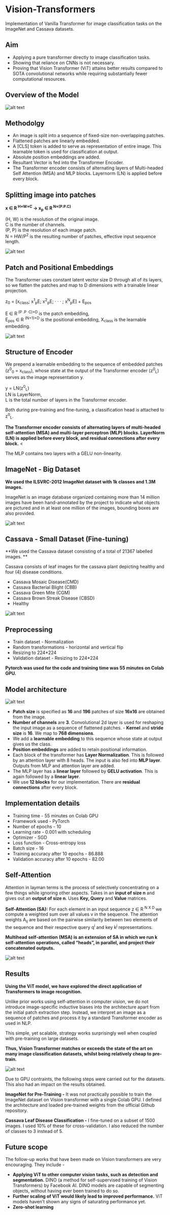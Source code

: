 # Vision-Transformers
Implementation of Vanilla Transformer for image classification tasks on the ImageNet and Cassava datasets.

## Aim 
- Applying a pure transformer directly to image classification tasks.
- Showing that reliance on CNNs is not necessary.
- Proving that Vision Transformer (ViT) attains better results compared to SOTA convolutional networks while requiring substantially fewer computational resources.
 

## Overview of the Model

![alt text](https://github.com/sen-28/Vision-Transformers/blob/main/vision_images/transformers-whole.png)

## Methodolgy

- An image is split into a sequence of fixed-size non-overlapping patches.
- Flattened patches are linearly embedded.
- A [CLS] token is added to serve as representation of entire image. This learnable token is used for classification at output.
- Absolute position embeddings are added.
- Resultant Vector is fed into the Transformer Encoder. 
- The Transformer encoder consists of alternating layers of Multi-headed Self Attention (MSA) and MLP blocks. Layernorm (LN) is applied before every block.

## Splitting image into patches

**x ∈ R <sup>H×W×C</sup>  →  x<sub>p</sub> ∈ R<sup> N×(P.P.C)</sup>**

(H, W) is the resolution of the original image. <br/>
C is the number of channels. <br/>
(P, P) is the resolution of each image patch. <br/>
N = HW/P<sup>2</sup> is the resulting number of patches, effective input sequence length. <br/>

![alt text](https://github.com/sen-28/Vision-Transformers/blob/main/vision_images/128160932-6c92920e-b996-4208-9f71-c5caeb4d7285.png)

## Patch and Positional Embeddings

The Transformer uses constant latent vector size D through all of its layers, so we flatten the patches and map to D dimensions with a trainable linear projection.

z<sub>0</sub> = [x<sub>class</sub>; x<sup>1</sup><sub>p</sub>E; x<sup>2</sup><sub>p</sub>E; · · · ;  x<sup>N</sup><sub>p</sub>E] + E<sub>pos</sub>

E ∈ R<sup> (P .P ·C)×D </sup>  is the patch embedding,  
E<sub>pos</sub> ∈ R <sup>(N+1)×D</sup>  is the positional embedding,
X<sub>class</sub> is the learnable embedding. 

![alt text](https://github.com/sen-28/Vision-Transformers/blob/main/vision_images/model_arc.jpg)

## Structure of Encoder

We prepend a learnable embedding to the sequence of embedded patches (z<sup>0</sup><sub>0</sub> = x<sub>class</sub>), whose state at the output of the Transformer encoder (z<sup>0</sup><sub>L</sub>) serves as the image representation y. <br/>

y = LN(z<sup>0</sup><sub>L</sub>) <br/>
LN is LayerNorm, <br/>
L is the total number of layers in the Transformer encoder. <br/>

Both during pre-training and fine-tuning, a classification head is attached to z<sup>0</sup><sub>L</sub>. <br/>

**The Transformer encoder consists of alternating layers of multi-headed self-attention (MSA) and multi-layer perceptron (MLP) blocks. LayerNorm (LN) is applied before every block, and residual connections after every block.** <<br/>

The MLP contains two layers with a GELU non-linearity. 


## ImageNet - Big Dataset

**We used the ILSVRC-2012 ImageNet dataset with 1k classes and 1.3M images.** 

ImageNet is an image database organized containing more than 14 million  images have been hand-annotated by the project to indicate what objects are pictured and in at least one million of the images, bounding boxes are also provided.

![alt text](https://github.com/sen-28/Vision-Transformers/blob/main/vision_images/imagenet.png)


## Cassava - Small Dataset (Fine-tuning)

**We used the Cassava dataset consisting of a total of 21367 labelled images. **

Cassava consists of leaf images for the cassava plant depicting healthy and four (4) disease conditions. 

- Cassava Mosaic Disease(CMD)
- Cassava Bacterial Blight (CBB) 
- Cassava Green Mite (CGM) 
- Cassava Brown Streak Disease (CBSD)
- Healthy

![alt text](https://github.com/sen-28/Vision-Transformers/blob/main/vision_images/cassava.png)


## Preprocessing

- Train dataset - Normalization
- Random transformations - horizontal and vertical flip
- Resizing to 224*224
- Validation dataset - Resizing to 224*224

**Pytorch was used for the code and training time was 55 minutes on Colab GPU.**

## Model architecture

![alt text](https://github.com/sen-28/Vision-Transformers/blob/main/vision_images/transform.png)

- **Patch size** is specified as **16** and **196** patches of size **16x16** are obtained from the image.
- **Number of channels** are **3**. Convolutional 2d layer is used for reshaping the input image as a sequence of flattened patches. - **Kernel** and **stride size** is **16**. We map to **768 dimensions**. 
- We add a **learnable embedding** to this sequence whose state at output gives us the class.
- **Position embeddings** are added to retain positional information.
- Each block of the transformer has **Layer Normalization**. This is followed by an attention layer with 8 heads. The input is also fed into **MLP layer**. Outputs from MLP and attention layer are added. 
- The MLP layer has a **linear layer** followed by **GELU activation**. This is again followed by a **linear layer**.
- We use **12 blocks** for our implementation. There are **residual connections** after every block.

## Implementation details 

- Training time - 55 minutes on Colab GPU
- Framework used - PyTorch
- Number of epochs - 10
- Learning rate - 0.001 with scheduling
- Optimizer - SGD
- Loss function - Cross-entropy loss
- Batch size - 16
- Training accuracy after 10 epochs - 86.888
- Validation accuracy after 10 epochs - 82.00

## Self-Attention 

Attention in layman terms is the process of selectively concentrating on a few things while ignoring other aspects. Takes in an **input of size n** and gives out an **output of size n**. Uses **Key, Query** and **Value** matrices. 

**Self-Attention (SA):** For each element in an input sequence z ∈ R <sup> N X D </sup> we compute a weighted sum over all values v in the sequence. The attention weights A<sub>ij</sub> are based on the pairwise similarity between two elements of the sequence and their respective query q<sup>i</sup> and key k<sup>j</sup> representations.

**Multihead self-attention (MSA) is an extension of SA in which we run k self-attention operations, called “heads”, in parallel, and project their concatenated outputs.**

![alt text](https://github.com/sen-28/Vision-Transformers/blob/main/vision_images/attnetion.jpeg)

## Results

**Using the ViT model, we have explored the direct application of Transformers to image recognition.**

Unlike prior works using self-attention in computer vision, we do not introduce image-specific inductive biases into the architecture apart from the initial patch extraction step. Instead, we interpret an image as a sequence of patches and process it by a standard Transformer encoder as used in NLP.

This simple, yet scalable, strategy works surprisingly well when coupled with pre-training on large datasets.

**Thus, Vision Transformer matches or exceeds the state of the art on many image classification datasets, whilst being relatively cheap to pre-train.**

![alt text](https://github.com/sen-28/Vision-Transformers/blob/main/vision_images/res.png)

Due to GPU contraints, the following steps were carried out for the datasets. This also had an impact on the results obtained.

**ImageNet for Pre-Training -** It was not practically possible to train the ImageNet dataset on Vision transformer with a single Colab GPU. I defined the architecture and loaded pre-trained weights from the official Github repository.

**Cassava Leaf Disease Classification -** I fine-tuned on a subset of 1500 images. I used 10% of these for cross-validation. I also reduced the number of classes to 3 instead of 5. 

## Future scope

The follow-up works that have been made on Vision transformers are very encouraging. They include - 

- **Applying ViT to other computer vision tasks, such as detection and segmentation.** DINO (a method for self-supervised training of Vision Transformers) by Facebook AI. DINO models are capable of segmenting objects, without having ever been trained to do so. 
- **Further scaling of ViT would likely lead to improved performance.** ViT models haven’t shown any signs of saturating performance yet.
- **Zero-shot learning**














